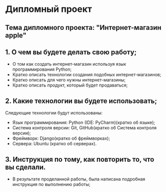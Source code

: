 # Дипломный проект
## Тема дипломного проекта: "Интернет-магазин apple"
## 1. О чем вы будете делать свою работу;
- О том как создать интернет-магазин используя язык программирования Python;
- Кратко описать технологии создания подобных интернет-магазинов;
- Кратко описать для чего нужны интернет-магазины;
- Кратко описать продукт, который будет продаваться;
## 2. Какие технологии вы будете использовать;
Следующие технологии будут использованы:
- Язык программирования: Python (IDE: PyCharm)(кратко об языке);
- Система контроля версии: Git, GitHub(кратко об Система контроля версии);
- Фреймворк: Django(кратко об фреймворках);
- Сервера: Ubuntu (кратко об серверах).
## 3. Инструкция по тому, как повторить то, что вы сделали.
- В результате проделанной работы, была написана подробная инструкция по выполнению
работы;